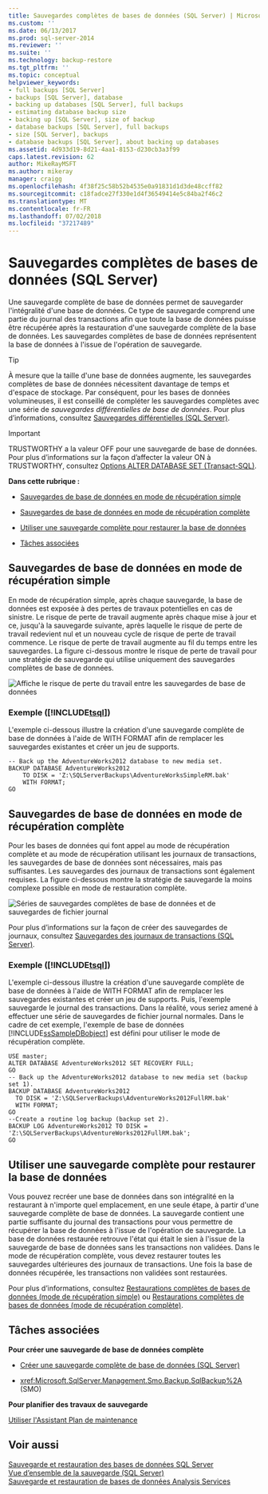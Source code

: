 ```yaml
---
title: Sauvegardes complètes de bases de données (SQL Server) | Microsoft Docs
ms.custom: ''
ms.date: 06/13/2017
ms.prod: sql-server-2014
ms.reviewer: ''
ms.suite: ''
ms.technology: backup-restore
ms.tgt_pltfrm: ''
ms.topic: conceptual
helpviewer_keywords:
- full backups [SQL Server]
- backups [SQL Server], database
- backing up databases [SQL Server], full backups
- estimating database backup size
- backing up [SQL Server], size of backup
- database backups [SQL Server], full backups
- size [SQL Server], backups
- database backups [SQL Server], about backing up databases
ms.assetid: 4d933d19-8d21-4aa1-8153-d230cb3a3f99
caps.latest.revision: 62
author: MikeRayMSFT
ms.author: mikeray
manager: craigg
ms.openlocfilehash: 4f38f25c58b52b4535e0a91831d1d3de48ccff82
ms.sourcegitcommit: c18fadce27f330e1d4f36549414e5c84ba2f46c2
ms.translationtype: MT
ms.contentlocale: fr-FR
ms.lasthandoff: 07/02/2018
ms.locfileid: "37217489"
---
```

# <a name="full-database-backups-sql-server"></a>Sauvegardes complètes de bases de données (SQL Server)
  Une sauvegarde complète de base de données permet de sauvegarder l'intégralité d'une base de données. Ce type de sauvegarde comprend une partie du journal des transactions afin que toute la base de données puisse être récupérée après la restauration d'une sauvegarde complète de la base de données. Les sauvegardes complètes de base de données représentent la base de données à l'issue de l'opération de sauvegarde.  
  
> [!TIP]  
>  À mesure que la taille d'une base de données augmente, les sauvegardes complètes de base de données nécessitent davantage de temps et d'espace de stockage. Par conséquent, pour les bases de données volumineuses, il est conseillé de compléter les sauvegardes complètes avec une série de *sauvegardes différentielles de base de données*. Pour plus d’informations, consultez [Sauvegardes différentielles &#40;SQL Server&#41;](differential-backups-sql-server.md).  
  
> [!IMPORTANT]  
>  TRUSTWORTHY a la valeur OFF pour une sauvegarde de base de données. Pour plus d’informations sur la façon d’affecter la valeur ON à TRUSTWORTHY, consultez [Options ALTER DATABASE SET &#40;Transact-SQL&#41;](/sql/t-sql/statements/alter-database-transact-sql-set-options).  
  
 **Dans cette rubrique :**  
  
-   [Sauvegardes de base de données en mode de récupération simple](#DbBuRMs)  
  
-   [Sauvegardes de base de données en mode de récupération complète](#DbBuRMf)  
  
-   [Utiliser une sauvegarde complète pour restaurer la base de données](#RestoreDbBu)  
  
-   [Tâches associées](#RelatedTasks)  
  
##  <a name="DbBuRMs"></a> Sauvegardes de base de données en mode de récupération simple  
 En mode de récupération simple, après chaque sauvegarde, la base de données est exposée à des pertes de travaux potentielles en cas de sinistre. Le risque de perte de travail augmente après chaque mise à jour et ce, jusqu'à la sauvegarde suivante, après laquelle le risque de perte de travail redevient nul et un nouveau cycle de risque de perte de travail commence. Le risque de perte de travail augmente au fil du temps entre les sauvegardes. La figure ci-dessous montre le risque de perte de travail pour une stratégie de sauvegarde qui utilise uniquement des sauvegardes complètes de base de données.  
  
 ![Affiche le risque de perte du travail entre les sauvegardes de base de données](../../database-engine/media/bnr-rmsimple-1-fulldb-backups.gif "Affiche le risque de perte du travail entre les sauvegardes de base de données")  
  
### <a name="example-includetsqlincludestsql-mdmd"></a>Exemple ([!INCLUDE[tsql](../../../includes/tsql-md.md)])  
 L'exemple ci-dessous illustre la création d'une sauvegarde complète de base de données à l'aide de WITH FORMAT afin de remplacer les sauvegardes existantes et créer un jeu de supports.  
  
```  
-- Back up the AdventureWorks2012 database to new media set.  
BACKUP DATABASE AdventureWorks2012  
    TO DISK = 'Z:\SQLServerBackups\AdventureWorksSimpleRM.bak'   
    WITH FORMAT;  
GO  
```  
  
##  <a name="DbBuRMf"></a> Sauvegardes de base de données en mode de récupération complète  
 Pour les bases de données qui font appel au mode de récupération complète et au mode de récupération utilisant les journaux de transactions, les sauvegardes de base de données sont nécessaires, mais pas suffisantes. Les sauvegardes des journaux de transactions sont également requises. La figure ci-dessous montre la stratégie de sauvegarde la moins complexe possible en mode de restauration complète.  
  
 ![Séries de sauvegardes complètes de base de données et de sauvegardes de fichier journal](../../database-engine/media/bnr-rmfull-1-fulldb-log-backups.gif "Séries de sauvegardes complètes de base de données et de sauvegardes de fichier journal")  
  
 Pour plus d’informations sur la façon de créer des sauvegardes de journaux, consultez [Sauvegardes des journaux de transactions &#40;SQL Server&#41;](transaction-log-backups-sql-server.md).  
  
### <a name="example-includetsqlincludestsql-mdmd"></a>Exemple ([!INCLUDE[tsql](../../../includes/tsql-md.md)])  
 L'exemple ci-dessous illustre la création d'une sauvegarde complète de base de données à l'aide de WITH FORMAT afin de remplacer les sauvegardes existantes et créer un jeu de supports. Puis, l'exemple sauvegarde le journal des transactions. Dans la réalité, vous seriez amené à effectuer une série de sauvegardes de fichier journal normales. Dans le cadre de cet exemple, l'exemple de base de données [!INCLUDE[ssSampleDBobject](../../includes/sssampledbobject-md.md)] est défini pour utiliser le mode de récupération complète.  
  
```  
USE master;  
ALTER DATABASE AdventureWorks2012 SET RECOVERY FULL;  
GO  
-- Back up the AdventureWorks2012 database to new media set (backup set 1).  
BACKUP DATABASE AdventureWorks2012  
  TO DISK = 'Z:\SQLServerBackups\AdventureWorks2012FullRM.bak'   
  WITH FORMAT;  
GO  
--Create a routine log backup (backup set 2).  
BACKUP LOG AdventureWorks2012 TO DISK = 'Z:\SQLServerBackups\AdventureWorks2012FullRM.bak';  
GO  
```  
  
##  <a name="RestoreDbBu"></a> Utiliser une sauvegarde complète pour restaurer la base de données  
 Vous pouvez recréer une base de données dans son intégralité en la restaurant à n'importe quel emplacement, en une seule étape, à partir d'une sauvegarde complète de base de données. La sauvegarde contient une partie suffisante du journal des transactions pour vous permettre de récupérer la base de données à l'issue de l'opération de sauvegarde. La base de données restaurée retrouve l'état qui était le sien à l'issue de la sauvegarde de base de données sans les transactions non validées. Dans le mode de récupération complète, vous devez restaurer toutes les sauvegardes ultérieures des journaux de transactions. Une fois la base de données récupérée, les transactions non validées sont restaurées.  
  
 Pour plus d’informations, consultez [Restaurations complètes de bases de données &#40;mode de récupération simple&#41;](complete-database-restores-simple-recovery-model.md) ou [Restaurations complètes de bases de données &#40;mode de récupération complète&#41;](complete-database-restores-full-recovery-model.md).  
  
##  <a name="RelatedTasks"></a> Tâches associées  
 **Pour créer une sauvegarde de base de données complète**  
  
-   [Créer une sauvegarde complète de base de données &#40;SQL Server&#41;](create-a-full-database-backup-sql-server.md)  
  
-   <xref:Microsoft.SqlServer.Management.Smo.Backup.SqlBackup%2A> (SMO)  
  
 **Pour planifier des travaux de sauvegarde**  
  
 [Utiliser l'Assistant Plan de maintenance](../maintenance-plans/use-the-maintenance-plan-wizard.md)  
  
## <a name="see-also"></a>Voir aussi  
 [Sauvegarde et restauration des bases de données SQL Server](back-up-and-restore-of-sql-server-databases.md)   
 [Vue d’ensemble de la sauvegarde &#40;SQL Server&#41;](backup-overview-sql-server.md)   
 [Sauvegarde et restauration de bases de données Analysis Services](../../analysis-services/multidimensional-models/backup-and-restore-of-analysis-services-databases.md)  
  
  
